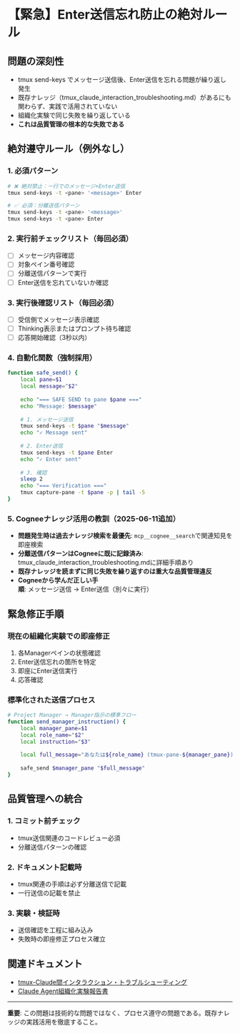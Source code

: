 # 【緊急】Enter送信忘れ防止の絶対ルール

## 問題の深刻性
- tmux send-keys でメッセージ送信後、Enter送信を忘れる問題が繰り返し発生
- 既存ナレッジ（tmux_claude_interaction_troubleshooting.md）があるにも関わらず、実践で活用されていない
- 組織化実験で同じ失敗を繰り返している
- **これは品質管理の根本的な失敗である**

## 絶対遵守ルール（例外なし）

### 1. 必須パターン
```bash
# ❌ 絶対禁止：一行でのメッセージ+Enter送信
tmux send-keys -t <pane> '<message>' Enter

# ✅ 必須：分離送信パターン
tmux send-keys -t <pane> '<message>'
tmux send-keys -t <pane> Enter
```

### 2. 実行前チェックリスト（毎回必須）
- [ ] メッセージ内容確認
- [ ] 対象ペイン番号確認
- [ ] 分離送信パターンで実行
- [ ] Enter送信を忘れていないか確認

### 3. 実行後確認リスト（毎回必須）
- [ ] 受信側でメッセージ表示確認
- [ ] Thinking表示またはプロンプト待ち確認
- [ ] 応答開始確認（3秒以内）

### 4. 自動化関数（強制採用）
```bash
function safe_send() {
    local pane=$1
    local message="$2"
    
    echo "=== SAFE SEND to pane $pane ==="
    echo "Message: $message"
    
    # 1. メッセージ送信
    tmux send-keys -t $pane "$message"
    echo "✓ Message sent"
    
    # 2. Enter送信
    tmux send-keys -t $pane Enter
    echo "✓ Enter sent"
    
    # 3. 確認
    sleep 2
    echo "=== Verification ==="
    tmux capture-pane -t $pane -p | tail -5
}
```

### 5. Cogneeナレッジ活用の教訓（2025-06-11追加）
- **問題発生時は過去ナレッジ検索を最優先**: `mcp__cognee__search`で関連知見を即座検索
- **分離送信パターンはCogneeに既に記録済み**: tmux_claude_interaction_troubleshooting.mdに詳細手順あり
- **既存ナレッジを読まずに同じ失敗を繰り返すのは重大な品質管理違反**
- **Cogneeから学んだ正しい手順**: メッセージ送信 → Enter送信（別々に実行）

## 緊急修正手順

### 現在の組織化実験での即座修正
1. 各Managerペインの状態確認
2. Enter送信忘れの箇所を特定
3. 即座にEnter送信実行
4. 応答確認

### 標準化された送信プロセス
```bash
# Project Manager → Manager指示の標準フロー
function send_manager_instruction() {
    local manager_pane=$1
    local role_name="$2"
    local instruction="$3"
    
    local full_message="あなたは${role_name} (tmux-pane-${manager_pane})です。Project Managerより指示: ${instruction} <super-ultrathink/>"
    
    safe_send $manager_pane "$full_message"
}
```

## 品質管理への統合

### 1. コミット前チェック
- tmux送信関連のコードレビュー必須
- 分離送信パターンの確認

### 2. ドキュメント記載時
- tmux関連の手順は必ず分離送信で記載
- 一行送信の記載を禁止

### 3. 実験・検証時
- 送信確認を工程に組み込み
- 失敗時の即座修正プロセス確立

## 関連ドキュメント
- [tmux-Claude間インタラクション・トラブルシューティング](tmux_claude_interaction_troubleshooting.md)
- [Claude Agent組織化実験報告書](claude_agent_organizational_experiment_report.md)

---
**重要**: この問題は技術的な問題ではなく、プロセス遵守の問題である。既存ナレッジの実践活用を徹底すること。